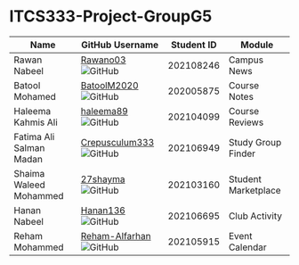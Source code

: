 # ITCS333-Project-GroupG5

| Name                        | GitHub Username                                 | Student ID | Module               |
|-----------------------------|--------------------------------------------------|------------|-----------------------|
| Rawan Nabeel                | [Rawano03](https://github.com/Rawano03) ![GitHub](https://img.shields.io/badge/GitHub-100000?style=flat&logo=github&logoColor=white)           | 202108246  | Campus News          |
| Batool Mohamed             | [BatoolM2020](https://github.com/BatoolM2020) ![GitHub](https://img.shields.io/badge/GitHub-100000?style=flat&logo=github&logoColor=white)         | 202005875  | Course Notes         |
| Haleema Kahmis Ali         | [haleema89](https://github.com/haleema89) ![GitHub](https://img.shields.io/badge/GitHub-100000?style=flat&logo=github&logoColor=white)             | 202104099  | Course Reviews       |
| Fatima Ali Salman Madan    | [Crepusculum333](https://github.com/Crepusculum333) ![GitHub](https://img.shields.io/badge/GitHub-100000?style=flat&logo=github&logoColor=white)   | 202106949  | Study Group Finder   |
| Shaima Waleed Mohammed     | [27shayma](https://github.com/27shayma) ![GitHub](https://img.shields.io/badge/GitHub-100000?style=flat&logo=github&logoColor=white)               | 202103160  | Student Marketplace  |
| Hanan Nabeel               | [Hanan136](https://github.com/Hanan136) ![GitHub](https://img.shields.io/badge/GitHub-100000?style=flat&logo=github&logoColor=white)               | 202106695  | Club Activity        |
| Reham Mohammed             | [Reham-Alfarhan](https://github.com/Reham-Alfarhan) ![GitHub](https://img.shields.io/badge/GitHub-100000?style=flat&logo=github&logoColor=white)   | 202105915  | Event Calendar       |
